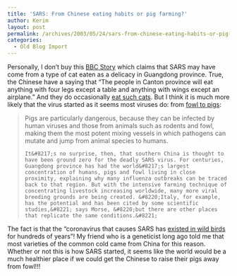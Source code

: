 ```yaml
---
title: 'SARS: From Chinese eating habits or pig farming?'
author: Kerim
layout: post
permalink: /archives/2003/05/24/sars-from-chinese-eating-habits-or-pig-farming/
categories:
  - Old Blog Import
---
```

Personally, I don&#8217;t buy this <a href="http://news.bbc.co.uk/2/low/asia-pacific/2934240.stm" onclick="_gaq.push(['_trackEvent', 'outbound-article', 'http://news.bbc.co.uk/2/low/asia-pacific/2934240.stm', 'BBC Story']);" >BBC Story</a> which claims that SARS may have come from a type of cat eaten as a delicacy in Guangdong province. True, the Chinese have a saying that &#8220;The people in Canton province will eat anything with four legs except a table and anything with wings except an airplane.&#8221; And they do occasionally <a href="http://www.capital.net/com/phuston/cateating.html" onclick="_gaq.push(['_trackEvent', 'outbound-article', 'http://www.capital.net/com/phuston/cateating.html', 'eat such cats']);" >eat such cats</a>. But I think it is much more likely that the virus started as it seems most viruses do: from <a href="http://www.time.com/time/asia/covers/501030407/other_bugs.html" onclick="_gaq.push(['_trackEvent', 'outbound-article', 'http://www.time.com/time/asia/covers/501030407/other_bugs.html', 'fowl to pigs']);" >fowl to pigs</a>:


>   Pigs are particularly dangerous, because they can be infected by human viruses and those from animals such as rodents and fowl, making them the most potent mixing vessels in which pathogens can mutate and jump from animal species to humans.  
>   
>   
>     It&#8217;s no surprise, then, that southern China is thought to have been ground zero for the deadly SARS virus. For centuries, Guangdong province has had the world&#8217;s largest concentration of humans, pigs and fowl living in close proximity, explaining why many influenza outbreaks can be traced back to that region. But with the intensive farming technique of concentrating livestock increasing worldwide, many more viral breeding grounds are being created. &#8220;Italy, for example, has the potential and has been cited by some scientific studies,&#8221; says Morse, &#8220;but there are other places that replicate the same conditions.&#8221;
>   


The fact is that the &#8220;coronavirus that causes SARS has <a href="http://www.taipeitimes.com/News/taiwan/archives/2003/05/12/205658" onclick="_gaq.push(['_trackEvent', 'outbound-article', 'http://www.taipeitimes.com/News/taiwan/archives/2003/05/12/205658', 'existed in wild birds']);" >existed in wild birds</a> for hundreds of years&#8221;! My friend who is a geneticist long ago told me that most varieties of the common cold came from China for this reason. Whether or not this is how SARS started, it seems like the world would be a much healthier place if we could get the Chinese to raise their pigs away from fowl!!!

